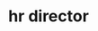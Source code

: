 ---
name: pat hays
title: hr director
quote: The sense of teamwork and family at Merritt is key to our success as a company. We aim to engage and motivate our staff and ensure each employee knows how vital their contribution is individually and to the entire Merritt process.
details: |
  Patricia Hays is Merritt’s human resource manager and plays a critical role in maintaining and enhancing the organization’s team and structure. Pat has been with Merritt for three years and brings with her more than 25 years of experience as an HR professional.

  Pat oversees the planning, implementation and evaluation of employee relations, policies, programs and practices. Pat is responsible for the breadth of HR functions within Merritt including compliance, orientation programs, management training, hiring and exit practices and interviews, pay structure recommendations, benefits programs and day-to-day employee relations. She brings insight and understanding to her role and embraces the daily challenge of helping employees meet their personal and professional goals in the workplace.

  Pat is a member of the Society of Human Resource Management and Certified Professional Human Resources.
image: /uploads/staff-13.jpg
display_order: 13
_comments:
  image: file should be ~600px wide
lang: en
---